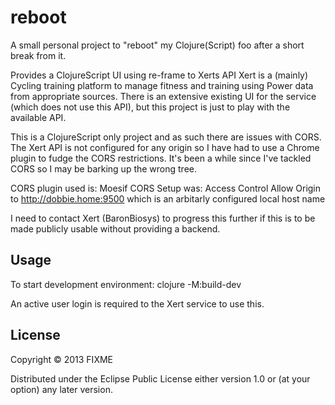 # reboot

A small personal project to "reboot" my Clojure(Script) foo after a short break from it.

Provides a ClojureScript UI using re-frame to Xerts API
Xert is a (mainly) Cycling training platform to manage fitness and training using Power data from appropriate sources. There is an extensive existing UI for the service (which does not use this API), but this project is just to play with the available API.

This is a ClojureScript only project and as such there are issues with CORS. The Xert API is not configured for any origin so I have had to use a Chrome plugin to fudge the CORS restrictions. It's been a while since I've tackled CORS so I may be barking up the wrong tree.

CORS plugin used is: Moesif CORS
Setup was: Access Control Allow Origin to http://dobbie.home:9500 which is an arbitarly configured local host name

I need to contact Xert (BaronBiosys) to progress this further if this is to be made publicly usable without providing a backend.


## Usage

To start development environment:
clojure -M:build-dev

An active user login is required to the Xert service to use this.

## License

Copyright © 2013 FIXME

Distributed under the Eclipse Public License either version 1.0 or (at
your option) any later version.